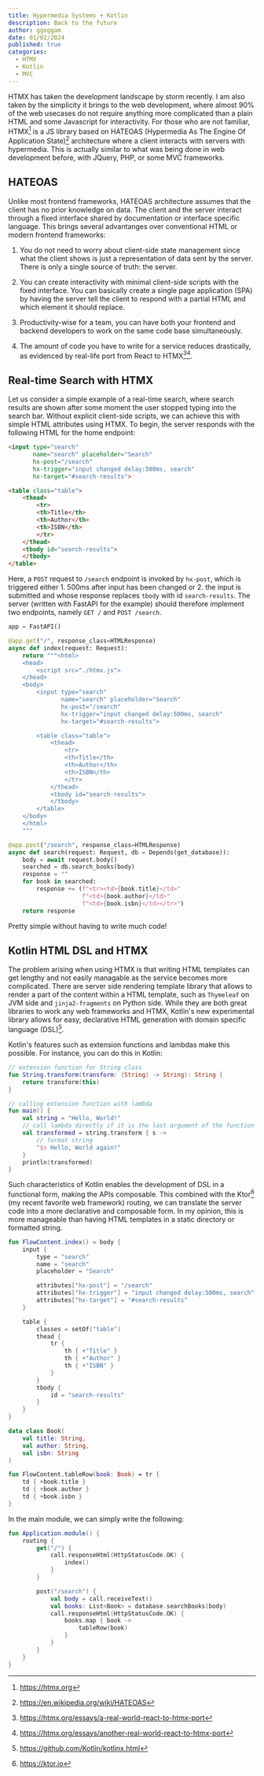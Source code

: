 ```yaml
---
title: Hypermedia Systems + Kotlin
description: Back to the future
author: ggoggam
date: 01/02/2024
published: true
categories:
  - HTMX
  - Kotlin
  - MVC
---
```


HTMX has taken the development landscape by storm recently. 
I am also taken by the simplicity it brings to the web development, where almost 90% of the web usecases do not require anything more complicated than a plain HTML and some Javascript for interactivity.
For those who are not familiar, HTMX[^1] is a JS library based on HATEOAS (Hypermedia As The Engine Of Application State)[^2] architecture where a client interacts with servers with hypermedia. This is actually similar to what was being done in web development before, with JQuery, PHP, or some MVC frameworks.

## HATEOAS

Unlike most frontend frameworks, HATEOAS architecture assumes that the client has no prior knowledge on data. 
The client and the server interact through a fixed interface shared by documentation or interface specific language.
This brings several advantanges over conventional HTML or modern frontend frameworks:

1. You do not need to worry about client-side state management since what the client shows is just a representation of data sent by the server. There is only a single source of truth: the server.

2. You can create interactivity with minimal client-side scripts with the fixed interface. You can basically create a single page application (SPA) by having the server tell the client to respond with a partial HTML and which element it should replace.

3. Productivity-wise for a team, you can have both your frontend and backend developers to work on the same code base simultaneously. 

4. The amount of code you have to write for a service reduces drastically, as evidenced by real-life port from React to HTMX[^3][^4].

## Real-time Search with HTMX
Let us consider a simple example of a real-time search, where search results are shown after some moment the user stopped typing into the search bar.
Without explicit client-side scripts, we can achieve this with simple HTML attributes using HTMX.
To begin, the server responds with the following HTML for the home endpoint:

```html
<input type="search" 
       name="search" placeholder="Search" 
       hx-post="/search" 
       hx-trigger="input changed delay:500ms, search" 
       hx-target="#search-results">

<table class="table">
    <thead>
        <tr>
        <th>Title</th>
        <th>Author</th>
        <th>ISBN</th>
        </tr>
    </thead>
    <tbody id="search-results">
    </tbody>
</table>
```

Here, a `POST` request to `/search` endpoint is invoked by `hx-post`, which is triggered either 1. 500ms after input has been changed or 2. the input is submitted and whose response replaces `tbody` with id `search-results`. The server (written with FastAPI for the example) should therefore implement two endpoints, namely `GET /` and `POST /search`.

```python
app = FastAPI()

@app.get("/", response_class=HTMLResponse)
async def index(request: Request):
    return """<html>
    <head>
        <script src="./htmx.js">
    </head>
    <body>
        <input type="search" 
               name="search" placeholder="Search" 
               hx-post="/search" 
               hx-trigger="input changed delay:500ms, search" 
               hx-target="#search-results">

        <table class="table">
            <thead>
                <tr>
                <th>Title</th>
                <th>Author</th>
                <th>ISBN</th>
                </tr>
            </thead>
            <tbody id="search-results">
            </tbody>
        </table>
    </body>
    </html>
    """

@app.post("/search", response_class=HTMLResponse)
async def search(request: Request, db = Depends(get_database)):
    body = await request.body()
    searched = db.search_books(body)
    response = ""
    for book in searched:
        response += (f"<tr><td>{book.title}</td>"
                     f"<td>{book.author}</td>"
                     f"<td>{book.isbn}</td></tr>")
    return response
```
Pretty simple without having to write much code!

## Kotlin HTML DSL and HTMX

The problem arising when using HTMX is that writing HTML templates can get lengthy and not easily managable as the service becomes more complicated.
There are server side rendering template library that allows to render a part of the content within a HTML template, such as `Thymeleaf` on JVM side and `jinja2-fragments` on Python side.
While they are both great libraries to work any web frameworks and HTMX, Kotlin's new experimental library allows for easy, declarative HTML generation with domain specific language (DSL)[^5].

Kotlin's features such as extension functions and lambdas make this possible. For instance, you can do this in Kotlin:

```kotlin
// extension function for String class
fun String.transform(transform: (String) -> String): String {
    return transform(this)
}

// calling extension function with lambda
fun main() {
    val string = "Hello, World!"
    // call lambda directly if it is the last argument of the function
    val transformed = string.transform { s ->
        // format string
        "$s Hello, World again!"
    }
    println(transformed)
}
```

Such characteristics of Kotlin enables the development of DSL in a functional form, making the APIs composable.
This combined with the Ktor[^6] (my recent favorite web framework) routing, we can translate the server code into a more declarative and composable form. 
In my opinion, this is more manageable than having HTML templates in a static directory or formatted string.
```kotlin
fun FlowContent.index() = body {
    input {
        type = "search"
        name = "search"
        placeholder = "Search"

        attributes["hx-post"] = "/search"
        attributes["hx-trigger"] = "input changed delay:500ms, search" 
        attributes["hx-target"] = "#search-results"
    }

    table {
        classes = setOf("table")
        thead {
            tr { 
                th { +"Title" }
                th { +"Author" }
                th { +"ISBN" }
            }
        }
        tbody {
            id = "search-results"
        }
    }
}

data class Book(
    val title: String,
    val author: String,
    val isbn: String
)

fun FlowContent.tableRow(book: Book) = tr {
    td { +book.title }
    td { +book.author }
    td { +book.isbn }
}
```

In the main module, we can simply write the following:
```kotlin
fun Application.module() {
    routing {
        get("/") {
            call.responseHtml(HttpStatusCode.OK) {
                index()
            }
        }

        post("/search") {
            val body = call.receiveText()
            val books: List<Book> = database.searchBooks(body)
            call.responseHtml(HttpStatusCode.OK) {
                books.map { book ->
                    tableRow(book)
                }
            }
        }
    }
}
```

[^1]: https://htmx.org
[^2]: https://en.wikipedia.org/wiki/HATEOAS
[^3]: https://htmx.org/essays/a-real-world-react-to-htmx-port
[^4]: https://htmx.org/essays/another-real-world-react-to-htmx-port
[^5]: https://github.com/Kotlin/kotlinx.html
[^6]: https://ktor.io